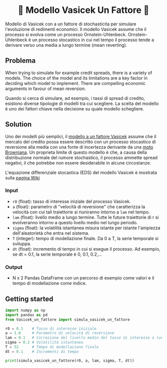 <h1 align="center" style="border-botom: none">
  <b>
    🐍 Modello Vasicek Un Fattore 🐍     
  </b>
</h1>


Modello di Vasicek con a un fattore di stochasticita per simulare l'evoluzione di redimenti economici. Il modello Vasicek assume che il processo si evolva come un processo Ornstein-Uhlenbeck. Ornstein-Uhlenbeck è un processo stocastico in cui nel tempo il processo tende a derivare verso una media a lungo termine (mean reverting).

## Problema
When trying to simulate for example credit spreads, there is a variety of models. The choice of the model and its limitations are a key factor in deciding which model to implement. There are compelling economic arguments in favour of mean reversion.  

Quando si cerca di simulare, ad esempio, i tassi di spread di credito, esistono diverse tipologie di modelli tra cui scegliere. La scelta del modello è uno dei fattori chiave nella decisione su quale modello schegliere.

## Solution
Uno dei modelli più semplici, il [modello a un fattore Vasicek](https://en.wikipedia.org/wiki/Vasicek_model) assume che il mercato del credito possa essere descritto con un processo stocastico di reversione alla media con una fonte di incertezza derivante da una [moto Browniana](https://en.wikipedia.org/wiki/Brownian_motion). Un proprieta limite di questo modello è che, a causa della distribuzione normale del rumore stochastico, il processo ammette spread negativi, il che potrebbe non essere desiderabile in alcune circostanze. 

L'equazione differenziale stocastica (EDS) del modello Vasicek è mostrata sulla [pagina Wiki](https://en.wikipedia.org/wiki/Vasicek_model) 

### Input

  - `r0` (float): tasso di interesse iniziale del processo Vasicek.
  - `a` (float): parametro di "velocità di reversione" che caratterizza la velocità con cui tali traiettorie si riuniranno intorno a `lam` nel tempo.
  - `lam` (float): livello medio a lungo termine. Tutte le future traiettorie di r si evolveranno intorno a questo livello medio nel lungo periodo.
  - `sigma` (float): la volatilità istantanea misura istante per istante l'ampiezza dell'aleatorietà che entra nel sistema.
  - `T` (integer): tempo di modellazione finale. Da 0 a T, la serie temporale si sviluppa.
  - `dt` (float): incremento di tempo in cui si esegue il processo. Ad esempio, se dt = 0.1, la serie temporale è 0, 0.1, 0.2,...

### Output

 - N x 2 Pandas DataFrame con un percorso di esempio come valori e il tempo di modellazione come indice.

## Getting started
```python
import numpy as np
import pandas as pd
from Vasicek_un_fattore import simula_vasicek_un_fattore

r0 = 0.1    # Tasso di interesse iniziale
a = 1.0     # Parametro di velocità di reversione
lam = 0.1   # Correzione del livello medio del tasso di interesse a lungo termine
sigma = 0.2 # Volatilità istantanea
T = 52      # Tempo di modellazione finale
dt = 0.1    # Incrementi di tempo

print(simula_vasicek_un_fattore(r0, a, lam, sigma, T, dt))
```
